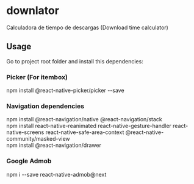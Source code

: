 # downlator
Calculadora de tiempo de descargas (Download time calculator)

## Usage
Go to project root folder and install this dependencies:

### Picker (For itembox)
npm install @react-native-picker/picker --save

### Navigation dependencies
npm install @react-navigation/native @react-navigation/stack  
npm install react-native-reanimated react-native-gesture-handler react-native-screens react-native-safe-area-context @react-native-community/masked-view  
npm install @react-navigation/drawer  

### Google Admob
npm i --save react-native-admob@next  
